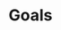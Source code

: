 ---
title: "Goals"
type: widget_page
summary: "미래의 계획과 목표,달성을 기록합니다."
sort_by: date
sort_ascending: false
---